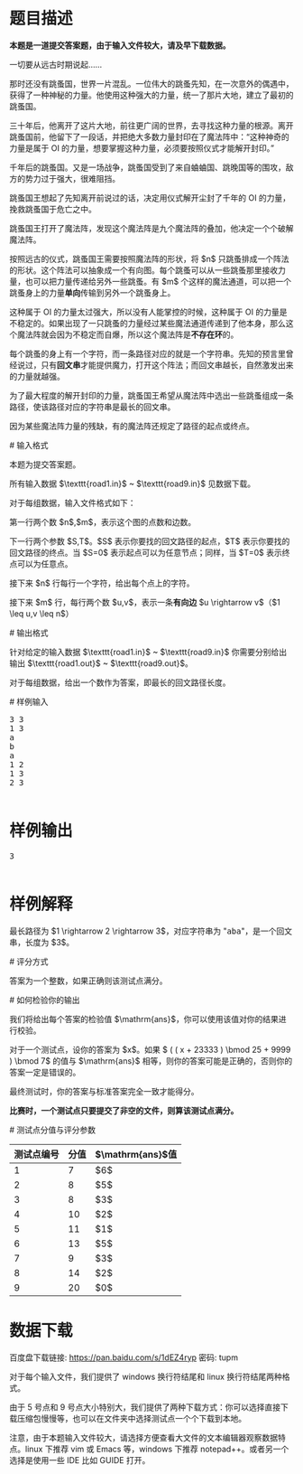 # 题目描述

<p><strong>本题是一道提交答案题，由于输入文件较大，请及早下载数据。</strong></p>
<p>一切要从远古时期说起……</p>
<p>那时还没有跳蚤国，世界一片混乱。一位伟大的跳蚤先知，在一次意外的偶遇中，获得了一种神秘的力量。他使用这种强大的力量，统一了那片大地，建立了最初的跳蚤国。</p>
<p>三十年后，他离开了这片大地，前往更广阔的世界，去寻找这种力量的根源。离开跳蚤国前，他留下了一段话，并把绝大多数力量封印在了魔法阵中：“这种神奇的力量是属于 OI 的力量，想要掌握这种力量，必须要按照仪式才能解开封印。”</p>
<p>千年后的跳蚤国。又是一场战争，跳蚤国受到了来自蛐蛐国、跳晚国等的围攻，敌方的势力过于强大，很难阻挡。</p>
<p>跳蚤国王想起了先知离开前说过的话，决定用仪式解开尘封了千年的 OI 的力量，挽救跳蚤国于危亡之中。</p>
<p>跳蚤国王打开了魔法阵，发现这个魔法阵是九个魔法阵的叠加，他决定一个个破解魔法阵。</p>
<p>按照远古的仪式，跳蚤国王需要按照魔法阵的形状，将 $n$ 只跳蚤排成一个阵法的形状。这个阵法可以抽象成一个有向图。每个跳蚤可以从一些跳蚤那里接收力量，也可以把力量传递给另外一些跳蚤。有 $m$ 个这样的魔法通道，可以把一个跳蚤身上的力量<strong>单向</strong>传输到另外一个跳蚤身上。</p>
<p>这种属于 OI 的力量太过强大，所以没有人能掌控的时候，这种属于 OI 的力量是不稳定的。如果出现了一只跳蚤的力量经过某些魔法通道传递到了他本身，那么这个魔法阵就会因为不稳定而自爆，所以这个魔法阵是<strong>不存在环</strong>的。</p>
<p>每个跳蚤的身上有一个字符，而一条路径对应的就是一个字符串。先知的预言里曾经说过，只有<strong>回文串</strong>才能提供魔力，打开这个阵法；而回文串越长，自然激发出来的力量就越强。</p>
<p>为了最大程度的解开封印的力量，跳蚤国王希望从魔法阵中选出一些跳蚤组成一条路径，使该路径对应的字符串是最长的回文串。</p>
<p>因为某些魔法阵力量的残缺，有的魔法阵还规定了路径的起点或终点。</p>
# 输入格式


<p>本题为提交答案题。</p>
<p>所有输入数据 $\texttt{road1.in}$ ~ $\texttt{road9.in}$ 见数据下载。</p>
<p>对于每组数据，输入文件格式如下：</p>
<p>第一行两个数 $n$,$m$，表示这个图的点数和边数。</p>
<p>下一行两个参数 $S,T$。$S$ 表示你要找的回文路径的起点，$T$ 表示你要找的回文路径的终点。当 $S=0$ 表示起点可以为任意节点；同样，当 $T=0$ 表示终点可以为任意点。</p>
<p>接下来 $n$ 行每行一个字符，给出每个点上的字符。</p>
<p>接下来 $m$ 行，每行两个数 $u,v$，表示一条<strong>有向边</strong> $u \rightarrow v$（$1 \leq u,v \leq n$）</p>
# 输出格式


<p>针对给定的输入数据 $\texttt{road1.in}$ ~ $\texttt{road9.in}$ 你需要分别给出输出 $\texttt{road1.out}$ ~ $\texttt{road9.out}$。</p>
<p>对于每组数据，给出一个数作为答案，即最长的回文路径长度。</p>
# 样例输入


<pre>3 3
1 3
a
b
a
1 2
1 3
2 3

</pre>

# 样例输出


<pre>3

</pre>

# 样例解释


<p>最长路径为 $1 \rightarrow 2 \rightarrow 3$，对应字符串为 &#34;<samp>aba</samp>&#34;，是一个回文串，长度为 $3$。</p>
# 评分方式


<p>答案为一个整数，如果正确则该测试点满分。</p>
# 如何检验你的输出


<p>我们将给出每个答案的检验值 $\mathrm{ans}$，你可以使用该值对你的结果进行校验。</p>
<p>对于一个测试点，设你的答案为 $x$。如果 $ (  (  x  +  23333  )  \bmod  25  +  9999  )  \bmod  7$ 的值与 $\mathrm{ans}$ 相等，则你的答案可能是正确的，否则你的答案一定是错误的。</p>
<p>最终测试时，你的答案与标准答案完全一致才能得分。</p>
<p><strong>比赛时，一个测试点只要提交了非空的文件，则算该测试点满分。</strong></p>
# 测试点分值与评分参数


<div class="table-responsive">
<table class="table table-bordered table-text-center table-vertical-middle"><thead><tr><th>测试点编号</th>
<th>分值</th>
<th>$\mathrm{ans}$值</th>
</tr></thead><tbody><tr><td>1</td><td>7</td><td>$6$</td></tr><tr><td>2</td><td>8</td><td>$5$</td></tr><tr><td>3</td><td>8</td><td>$3$</td></tr><tr><td>4</td><td>10</td><td>$2$</td></tr><tr><td>5</td><td>11</td><td>$1$</td></tr><tr><td>6</td><td>13</td><td>$5$</td></tr><tr><td>7</td><td>9</td><td>$3$</td></tr><tr><td>8</td><td>14</td><td>$2$</td></tr><tr><td>9</td><td>20</td><td>$0$</td></tr></tbody></table></div>

# 数据下载


<p>百度盘下载链接: <a href="https://pan.baidu.com/s/1dEZ4ryp">https://pan.baidu.com/s/1dEZ4ryp</a> 密码: tupm</p>
<p>对于每个输入文件，我们提供了 windows 换行符结尾和 linux 换行符结尾两种格式。</p>
<p>由于 5 号点和 9 号点大小特别大，我们提供了两种下载方式：你可以选择直接下载压缩包慢慢等，也可以在文件夹中选择测试点一个个下载到本地。</p>
<p>注意，由于本题输入文件较大，请选择方便查看大文件的文本编辑器观察数据特点。linux 下推荐 vim 或 Emacs 等，windows 下推荐 notepad++。或者另一个选择是使用一些 IDE 比如 GUIDE 打开。</p>
